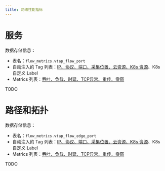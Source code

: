```yaml
---
title: 网络性能指标
---
```


# 服务

数据存储信息：
- 表名：`flow_metrics.vtap_flow_port`
- 自动注入的 Tag 列表：[IP、协议、端口、采集位置、云资源、K8s 资源](https://github.com/metaflowys/metaflow/blob/main/server/querier/db_descriptions/clickhouse/tag/flow_metrics/vtap_flow_port)、K8s 自定义 Label
- Metrics 列表：[吞吐、负载、时延、TCP异常、重传、零窗](https://github.com/metaflowys/metaflow/blob/main/server/querier/db_descriptions/clickhouse/metrics/flow_metrics/vtap_flow_port)

TODO

# 路径和拓扑

数据存储信息：
- 表名：`flow_metrics.vtap_flow_edge_port`
- 自动注入的 Tag 列表：[IP、协议、端口、采集位置、云资源、K8s 资源](https://github.com/metaflowys/metaflow/blob/main/server/querier/db_descriptions/clickhouse/tag/flow_metrics/vtap_flow_edge_port)、K8s 自定义 Label
- Metrics 列表：[吞吐、负载、时延、TCP异常、重传、零窗](https://github.com/metaflowys/metaflow/blob/main/server/querier/db_descriptions/clickhouse/metrics/flow_metrics/vtap_flow_edge_port)

TODO
